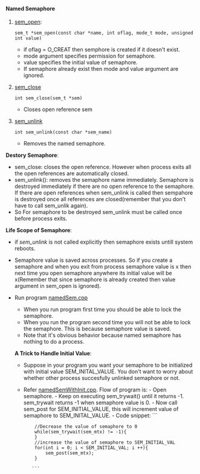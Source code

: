 #### Named Semaphore

1. [sem_open](http://man7.org/linux/man-pages/man3/sem_open.3.html):  
    ```
    sem_t *sem_open(const char *name, int oflag, mode_t mode, unsigned int value)
    ```
    - if oflag = O_CREAT then semphore is created if it doesn't exist.
    - mode argument specifies permission for semaphore.
    - value specifies the initial value of semaphore.
    - If semaphore already exist then mode and value argument are ignored.
     
2. [sem_close](http://man7.org/linux/man-pages/man3/sem_close.3.html)
    ```
    int sem_close(sem_t *sem)
    ```
    - Closes open reference sem
  
3. [sem_unlink](http://man7.org/linux/man-pages/man3/sem_unlink.3.html)
    ```
    int sem_unlink(const char *sem_name)
    ```
    
    - Removes the named semaphore. 
 
 
 **Destory Semaphore**:
 
  - sem_close: closes the open reference. However when process exits all the open references are automatically closed.
  - sem_unlink(): removes the semaphore name immediately. Semaphore is destroyed immediately if there are no open reference to the semaphore. If there are open references when sem_unlink is called then sempahore is destroyed once all references are closed(remember that you don't have to call sem_unlik again).
  - So For semaphore to be destroyed sem_unlink must be called once before process exits.
  
  
  **Life Scope of Semaphore**:
  
- if *sem_unlink* is not called explicitly then semaphore exists untill system reboots.
- Semaphore value is saved across processes. So if you create a semaphore and when you exit from process semaphore value is x then next time you open semaphore anywhere its initial value will be x(Remember that since semaphore is already created then value argument in sem_open is ignored).
- Run program [namedSem.cpp](namedSem.cpp)
    - When you run program first time you should be able to lock the semaphore. 
    - When you run the program second time you will not be able to lock the semaphore. This is because semaphore value is saved.
    - Note that it's obvious behavior because named semaphore has nothing to do a process. 
    
  **A Trick to Handle Initial Value**: 
  - Suppose in your program you want your semaphore to be initialized with initial value SEM_INITAL_VALUE. You don't want to worry about whether other process succesfully unlinked semaphore or not.
  - Refer [namedSemWithInit.cpp](namedSemWithInit.cpp). 
    Flow of program is:
        - Open semaphore.
        - Keep on executing sem_trywait() until it returns -1. sem_trywait returns -1 when semaphore value is 0.
        - Now call sem_post for SEM_INITIAL_VALUE, this will increment value of semaphore to SEM_INITAL_VALUE.
        - Code snippet:
            ```
            
            //Decrease the value of semaphore to 0
            while(sem_trywait(sem_mtx) != -1){
            }
            //increase the value of semaphore to SEM_INITIAL_VAL
            for(int i = 0; i < SEM_INITIAL_VAL; i ++){
                sem_post(sem_mtx);
            }
            
           ```

